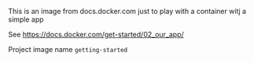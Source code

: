 This is an image from docs.docker.com just to play with a container witj a simple app

See https://docs.docker.com/get-started/02_our_app/

Project image name `getting-started`



